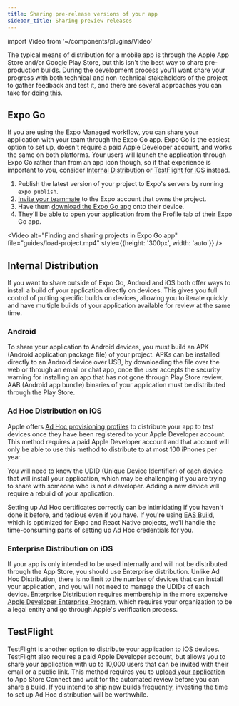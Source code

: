```yaml
---
title: Sharing pre-release versions of your app
sidebar_title: Sharing preview releases
---
```


import Video from '~/components/plugins/Video'

The typical means of distribution for a mobile app is through the Apple App Store and/or Google Play Store, but this isn't the best way to share pre-production builds. 
During the development process you'll want share your progress with both technical and non-technical stakeholders of the project to gather feedback and test it, 
and there are several approaches you can take for doing this.

## Expo Go

If you are using the Expo Managed workflow, you can share your application with your team through the Expo Go app. 
Expo Go is the easiest option to set up, doesn't require a paid Apple Developer account, and works the same on both platforms. 
Your users will launch the application through Expo Go rather than from an app icon though, so if that experience is important to you, 
consider [Internal Distribution](#internal-distribution) or [TestFlight for iOS](#testflight) instead.

1. Publish the latest version of your project to Expo's servers by running `expo publish`.
2. [Invite your teammate](https://expo.dev/accounts/[account]/settings/members) to the Expo account that owns the project.
3. Have them [download the Expo Go app](https://expo.dev/expo-go) onto their device.
4. They'll be able to open your application from the Profile tab of their Expo Go app.

<Video alt="Finding and sharing projects in Expo Go app" file="guides/load-project.mp4" style={{height: '300px', width: 'auto'}} />

## Internal Distribution

If you want to share outside of Expo Go, Android and iOS both offer ways to install a build of your application directly on devices. 
This gives you full control of putting specific builds on devices, allowing you to iterate quickly and have multiple builds of your application available for review at the same time.

### Android

To share your application to Android devices, you must build an APK (Android application package file) of your project. 
APKs can be installed directly to an Android device over USB, by downloading the file over the web or through an email or chat app, 
once the user accepts the security warning for installing an app that has not gone through Play Store review. AAB (Android app bundle) 
binaries of your application must be distributed through the Play Store.

### Ad Hoc Distribution on iOS

Apple offers [Ad Hoc provisioning profiles](https://help.apple.com/xcode/mac/current/#/dev7ccaf4d3c) to distribute your app to test devices once they have been registered
to your Apple Developer account. This method requires a paid Apple Developer account and that account will only be able to use this method to distribute
to at most 100 iPhones per year.

You will need to know the UDID (Unique Device Identifier) of each device that will install your application, which may be challenging if you are trying to share
with someone who is not a developer. Adding a new device will require a rebuild of your application. 

Setting up Ad Hoc certificates correctly can be intimidating if you haven't done it before, and tedious even if you have. 
If you're using [EAS Build](/build/internal-distribution.md), which is optimized for Expo and React Native projects, we'll handle the time-consuming parts
of setting up Ad Hoc credentials for you.

### Enterprise Distribution on iOS

If your app is only intended to be used internally and will not be distributed through the App Store, you should use Enterprise distribution. 
Unlike Ad Hoc Distribution, there is no limit to the number of devices that can install your application, and you will not need to manage the UDIDs of each device. 
Enterprise Distribution requires membership in the more expensive [Apple Developer Enterprise Program](https://developer.apple.com/programs/enterprise/), 
which requires your organization to be a legal entity and go through Apple's verification process. 

## TestFlight

TestFlight is another option to distribute your application to iOS devices. TestFlight also requires a paid Apple Developer account, 
but allows you to share your application with up to 10,000 users that can be invited with their email or a public link. 
This method requires you to [upload your application](/submit/ios.md) to App Store Connect and wait for the automated review before you can share a build. 
If you intend to ship new builds frequently, investing the time to set up Ad Hoc distribution will be worthwhile.
